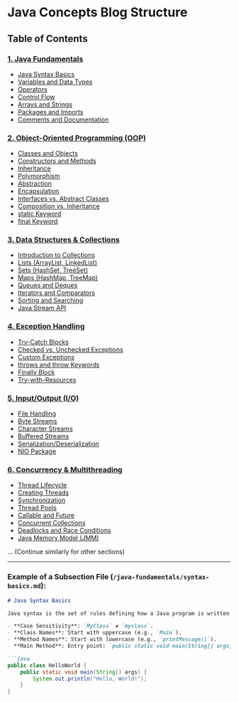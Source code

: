 # Java Concepts Blog Structure

## Table of Contents

### [1. Java Fundamentals](/java-fundamentals.md)
- [Java Syntax Basics](/java-fundamentals/syntax-basics.md)
- [Variables and Data Types](/java-fundamentals/variables-data-types.md)
- [Operators](/java-fundamentals/operators.md)
- [Control Flow](/java-fundamentals/control-flow.md)
- [Arrays and Strings](/java-fundamentals/arrays-strings.md)
- [Packages and Imports](/java-fundamentals/packages-imports.md)
- [Comments and Documentation](/java-fundamentals/comments-documentation.md)

### [2. Object-Oriented Programming (OOP)](/oop.md)
- [Classes and Objects](/oop/classes-objects.md)
- [Constructors and Methods](/oop/constructors-methods.md)
- [Inheritance](/oop/inheritance.md)
- [Polymorphism](/oop/polymorphism.md)
- [Abstraction](/oop/abstraction.md)
- [Encapsulation](/oop/encapsulation.md)
- [Interfaces vs. Abstract Classes](/oop/interfaces-vs-abstract-classes.md)
- [Composition vs. Inheritance](/oop/composition-vs-inheritance.md)
- [static Keyword](/oop/static-keyword.md)
- [final Keyword](/oop/final-keyword.md)

### [3. Data Structures & Collections](/collections-framework.md)
- [Introduction to Collections](/collections-framework/intro-collections.md)
- [Lists (ArrayList, LinkedList)](/collections-framework/lists.md)
- [Sets (HashSet, TreeSet)](/collections-framework/sets.md)
- [Maps (HashMap, TreeMap)](/collections-framework/maps.md)
- [Queues and Deques](/collections-framework/queues-deques.md)
- [Iterators and Comparators](/collections-framework/iterators-comparators.md)
- [Sorting and Searching](/collections-framework/sorting-searching.md)
- [Java Stream API](/collections-framework/stream-api.md)

### [4. Exception Handling](/exception-handling.md)
- [Try-Catch Blocks](/exception-handling/try-catch.md)
- [Checked vs. Unchecked Exceptions](/exception-handling/checked-unchecked.md)
- [Custom Exceptions](/exception-handling/custom-exceptions.md)
- [throws and throw Keywords](/exception-handling/throws-throw.md)
- [Finally Block](/exception-handling/finally-block.md)
- [Try-with-Resources](/exception-handling/try-with-resources.md)

### [5. Input/Output (I/O)](/io-operations.md)
- [File Handling](/io-operations/file-handling.md)
- [Byte Streams](/io-operations/byte-streams.md)
- [Character Streams](/io-operations/character-streams.md)
- [Buffered Streams](/io-operations/buffered-streams.md)
- [Serialization/Deserialization](/io-operations/serialization.md)
- [NIO Package](/io-operations/nio.md)

### [6. Concurrency & Multithreading](/concurrency.md)
- [Thread Lifecycle](/concurrency/thread-lifecycle.md)
- [Creating Threads](/concurrency/creating-threads.md)
- [Synchronization](/concurrency/synchronization.md)
- [Thread Pools](/concurrency/thread-pools.md)
- [Callable and Future](/concurrency/callable-future.md)
- [Concurrent Collections](/concurrency/concurrent-collections.md)
- [Deadlocks and Race Conditions](/concurrency/deadlocks-race-conditions.md)
- [Java Memory Model (JMM)](/concurrency/java-memory-model.md)

... (Continue similarly for other sections)

---

### Example of a Subsection File (`/java-fundamentals/syntax-basics.md`):
```markdown
# Java Syntax Basics

Java syntax is the set of rules defining how a Java program is written. Key components include:

- **Case Sensitivity**: `MyClass` ≠ `myclass`.
- **Class Names**: Start with uppercase (e.g., `Main`).
- **Method Names**: Start with lowercase (e.g., `printMessage()`).
- **Main Method**: Entry point: `public static void main(String[] args)`.

```java
public class HelloWorld {
    public static void main(String[] args) {
        System.out.println("Hello, World!");
    }
}
